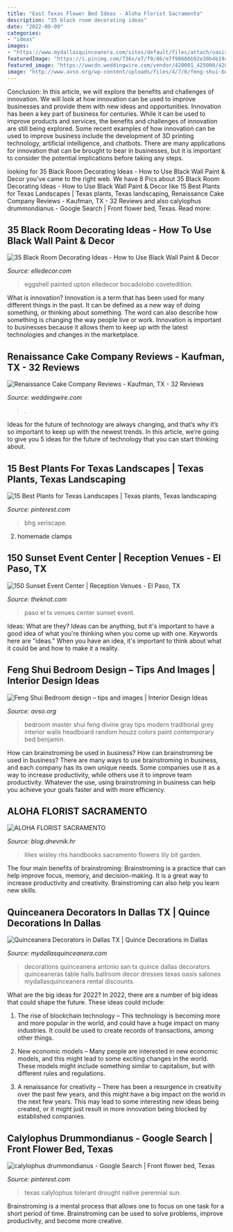 ```yaml
---
title: "East Texas Flower Bed Ideas - Aloha Florist Sacramento"
description: "35 black room decorating ideas"
date: "2022-09-09"
categories:
- "ideas"
images:
- "https://www.mydallasquinceanera.com/sites/default/files/attach/oasisballroom1oasis48_0.jpg"
featuredImage: "https://i.pinimg.com/736x/e7/f9/86/e7f98686b92e30b4b19a0c02ab28d185.jpg"
featured_image: "https://wwcdn.weddingwire.com/vendor/420001_425000/420329/thumbnails/1200x1200_1386188699916-hollingsworth-.jpg"
image: "http://www.avso.org/wp-content/uploads/files/4/7/6/feng-shui-bedroom-design-tips-and-images-21-476.jpg"
---
```



Conclusion: In this article, we will explore the benefits and challenges of innovation. We will look at how innovation can be used to improve businesses and provide them with new ideas and opportunities.
Innovation has been a key part of business for centuries. While it can be used to improve products and services, the benefits and challenges of innovation are still being explored. Some recent examples of how innovation can be used to improve business include the development of 3D printing technology, artificial intelligence, and chatbots. There are many applications for innovation that can be brought to bear in businesses, but it is important to consider the potential implications before taking any steps.

	

		
looking for 35 Black Room Decorating Ideas - How to Use Black Wall Paint &amp; Decor you've came to the right web. We have 8 Pics about 35 Black Room Decorating Ideas - How to Use Black Wall Paint &amp; Decor like 15 Best Plants for Texas Landscapes | Texas plants, Texas landscaping, Renaissance Cake Company Reviews - Kaufman, TX - 32 Reviews and also calylophus drummondianus - Google Search | Front flower bed, Texas. Read more:
		
    
## 35 Black Room Decorating Ideas - How To Use Black Wall Paint &amp; Decor

<img loading=lazy src="https://hips.hearstapps.com/hmg-prod.s3.amazonaws.com/images/black-rooms-3-1536769018.jpg?crop=0.819xw:0.946xh;0.0207xw,0&amp;resize=480:*" onerror="this.onerror=null;this.src='https://tse4.mm.bing.net/th?id=OIP.UPX7yibmDAgPxupXfgYTGQHaLH&amp;pid=15.1';" alt="35 Black Room Decorating Ideas - How to Use Black Wall Paint &amp; Decor">

_Source: elledecor.com_

>eggshell painted upton elledecor bocadolobo covetedition. 

	

What is innovation?
Innovation is a term that has been used for many different things in the past. It can be defined as a new way of doing something, or thinking about something. The word can also describe how something is changing the way people live or work. Innovation is important to businesses because it allows them to keep up with the latest technologies and changes in the marketplace.

    
## Renaissance Cake Company Reviews - Kaufman, TX - 32 Reviews

<img loading=lazy src="https://wwcdn.weddingwire.com/vendor/420001_425000/420329/thumbnails/1200x1200_1386188699916-hollingsworth-.jpg" onerror="this.onerror=null;this.src='https://tse3.mm.bing.net/th?id=OIP.D-dsvF-O6PUQQ-UYmnGHzAHaJ4&amp;pid=15.1';" alt="Renaissance Cake Company Reviews - Kaufman, TX - 32 Reviews">

_Source: weddingwire.com_

>. 

	

Ideas for the future of technology are always changing, and that’s why it’s so important to keep up with the newest trends. In this article, we’re going to give you 5 ideas for the future of technology that you can start thinking about.

    
## 15 Best Plants For Texas Landscapes | Texas Plants, Texas Landscaping

<img loading=lazy src="https://i.pinimg.com/736x/e7/f9/86/e7f98686b92e30b4b19a0c02ab28d185.jpg" onerror="this.onerror=null;this.src='https://tse3.mm.bing.net/th?id=OIP.8QmsCbMeWnXPso47qMbd1wHaJ3&amp;pid=15.1';" alt="15 Best Plants for Texas Landscapes | Texas plants, Texas landscaping">

_Source: pinterest.com_

>bhg xeriscape. 

	

2. homemade clamps

    
## 150 Sunset Event Center | Reception Venues - El Paso, TX

<img loading=lazy src="https://media-api.xogrp.com/images/80ff102d-7315-45f8-a47b-cb144abf7ca1" onerror="this.onerror=null;this.src='https://tse1.mm.bing.net/th?id=OIP.NmO6RecZSLwYqbWQrc40-AHaE8&amp;pid=15.1';" alt="150 Sunset Event Center | Reception Venues - El Paso, TX">

_Source: theknot.com_

>paso el tx venues center sunset event. 

	

Ideas: What are they?
Ideas can be anything, but it's important to have a good idea of what you're thinking when you come up with one. Keywords here are "ideas." When you have an idea, it's important to think about what it could be and how to make it a reality.

    
## Feng Shui Bedroom Design – Tips And Images | Interior Design Ideas

<img loading=lazy src="http://www.avso.org/wp-content/uploads/files/4/7/6/feng-shui-bedroom-design-tips-and-images-21-476.jpg" onerror="this.onerror=null;this.src='https://tse1.mm.bing.net/th?id=OIP.I6lKBc6pgxFcv3sCUBqHAAHaFa&amp;pid=15.1';" alt="Feng Shui Bedroom design – tips and images | Interior Design Ideas">

_Source: avso.org_

>bedroom master shui feng divine gray tips modern traditional grey interior walls headboard random houzz colors paint contemporary bed benjamin. 

	

How can brainstroming be used in business?
How can brainstroming be used in business? There are many ways to use brainstroming in business, and each company has its own unique needs. Some companies use it as a way to increase productivity, while others use it to improve team productivity. Whatever the use, using brainstroming in business can help you achieve your goals faster and with more efficiency.

    
## ALOHA FLORIST SACRAMENTO

<img loading=lazy src="http://bit.ly/oJuiZQ" onerror="this.onerror=null;this.src='https://tse3.mm.bing.net/th?id=OIP.zxmN_UeBW7vqy7BlX-eg4wAAAA&amp;pid=15.1';" alt="ALOHA FLORIST SACRAMENTO">

_Source: blog.dnevnik.hr_

>lilies wisley rhs handbooks sacramento flowers lily bit garden. 

	

The four main benefits of brainstroming:
Brainstroming is a practice that can help improve focus, memory, and decision-making. It is a great way to increase productivity and creativity. Brainstroming can also help you learn new skills.

    
## Quinceanera Decorators In Dallas TX | Quince Decorations In Dallas

<img loading=lazy src="https://www.mydallasquinceanera.com/sites/default/files/attach/oasisballroom1oasis48_0.jpg" onerror="this.onerror=null;this.src='https://tse4.mm.bing.net/th?id=OIP.VczfynuULfVNreqggKj2ngHaLH&amp;pid=15.1';" alt="Quinceanera Decorators in Dallas TX | Quince Decorations in Dallas">

_Source: mydallasquinceanera.com_

>decorations quinceanera antonio san tx quince dallas decorators quinceaneras table halls ballroom decor dresses texas oasis salones mydallasquinceanera rental discounts. 

	

What are the big ideas for 2022?
In 2022, there are a number of big ideas that could shape the future. These ideas could include:
1. The rise of blockchain technology – This technology is becoming more and more popular in the world, and could have a huge impact on many industries. It could be used to create records of transactions, among other things.

2. New economic models – Many people are interested in new economic models, and this might lead to some exciting changes in the world. These models might include something similar to capitalism, but with different rules and regulations.

3. A renaissance for creativity – There has been a resurgence in creativity over the past few years, and this might have a big impact on the world in the next few years. This may lead to some interesting new ideas being created, or it might just result in more innovation being blocked by established companies.

    
## Calylophus Drummondianus - Google Search | Front Flower Bed, Texas

<img loading=lazy src="https://i.pinimg.com/originals/8b/57/f9/8b57f90b0e14ff2aefdee5b79e93c637.jpg" onerror="this.onerror=null;this.src='https://tse2.mm.bing.net/th?id=OIP.8MZB-gUUFJHN4iC_fvzCeAHaFj&amp;pid=15.1';" alt="calylophus drummondianus - Google Search | Front flower bed, Texas">

_Source: pinterest.com_

>texas calylophus tolerant drought native perennial sun. 

	

Brainstroming is a mental process that allows one to focus on one task for a short period of time. Brainstroming can be used to solve problems, improve productivity, and become more creative.

